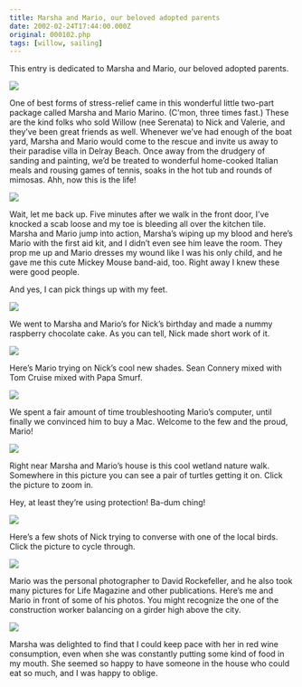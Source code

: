 ```yaml
---
title: Marsha and Mario, our beloved adopted parents
date: 2002-02-24T17:44:00.000Z
original: 000102.php
tags: [willow, sailing]
---
```


This entry is dedicated to Marsha and Mario, our beloved adopted parents.

<p class="polaroid"><img src="./marsha-mario.jpg" /></p>

One of best forms of stress-relief came in this wonderful little two-part package called Marsha and Mario Marino. (C’mon, three times fast.) These are the kind folks who sold Willow (nee Serenata) to Nick and Valerie, and they’ve been great friends as well. Whenever we’ve had enough of the boat yard, Marsha and Mario would come to the rescue and invite us away to their paradise villa in Delray Beach. Once away from the drudgery of sanding and painting, we’d be treated to wonderful home-cooked Italian meals and rousing games of tennis, soaks in the hot tub and rounds of mimosas. Ahh, now this is the life!

<p class="polaroid"><img src="./mickey-toe.jpg" /></p>

Wait, let me back up. Five minutes after we walk in the front door, I’ve knocked a scab loose and my toe is bleeding all over the kitchen tile. Marsha and Mario jump into action, Marsha’s wiping up my blood and here’s Mario with the first aid kit, and I didn’t even see him leave the room. They prop me up and Mario dresses my wound like I was his only child, and he gave me this cute Mickey Mouse band-aid, too. Right away I knew these were good people.

And yes, I can pick things up with my feet.

<p class="polaroid"><img src="./nick-bday-knife.jpg" /></p>

We went to Marsha and Mario’s for Nick’s birthday and made a nummy raspberry chocolate cake. As you can tell, Nick made short work of it.

<p class="polaroid"><img src="./mario-shades.jpg" /></p>

Here’s Mario trying on Nick’s cool new shades. Sean Connery mixed with Tom Cruise mixed with Papa Smurf.

<p class="polaroid"><img src="./nick-mario.jpg" /></p>

We spent a fair amount of time troubleshooting Mario’s computer, until finally we convinced him to buy a Mac. Welcome to the few and the proud, Mario!

<p class="polaroid"><img src="./turtles-0.jpg" /></p>

Right near Marsha and Mario’s house is this cool wetland nature walk. Somewhere in this picture you can see a pair of turtles getting it on. Click the picture to zoom in.

Hey, at least they’re using protection! Ba-dum ching!

<p class="polaroid"><img src="./nickbird-0.jpg" /></p>

Here’s a few shots of Nick trying to converse with one of the local birds. Click the picture to cycle through.

<p class="polaroid"><img src="./mario-pascal.jpg" /></p>

Mario was the personal photographer to David Rockefeller, and he also took many pictures for Life Magazine and other publications. Here’s me and Mario in front of some of his photos. You might recognize the one of the construction worker balancing on a girder high above the city.

<p class="polaroid"><img src="./pascal-marsha.jpg" /></p>

Marsha was delighted to find that I could keep pace with her in red wine consumption, even when she was constantly putting some kind of food in my mouth. She seemed so happy to have someone in the house who could eat so much, and I was happy to oblige.
